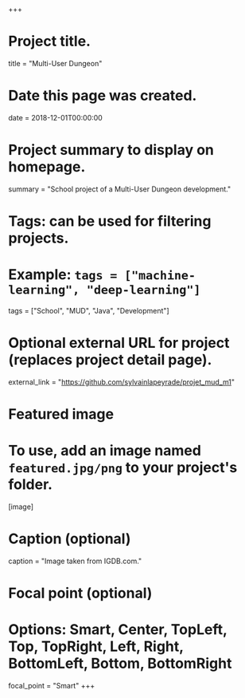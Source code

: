 +++
# Project title.
title = "Multi-User Dungeon"

# Date this page was created.
date = 2018-12-01T00:00:00

# Project summary to display on homepage.
summary = "School project of a Multi-User Dungeon development."

# Tags: can be used for filtering projects.
# Example: `tags = ["machine-learning", "deep-learning"]`
tags = ["School", "MUD", "Java", "Development"]

# Optional external URL for project (replaces project detail page).
external_link = "https://github.com/sylvainlapeyrade/projet_mud_m1"

# Featured image
# To use, add an image named `featured.jpg/png` to your project's folder. 
[image]
  # Caption (optional)
  caption = "Image taken from IGDB.com."

  # Focal point (optional)
  # Options: Smart, Center, TopLeft, Top, TopRight, Left, Right, BottomLeft, Bottom, BottomRight
  focal_point = "Smart"
+++
